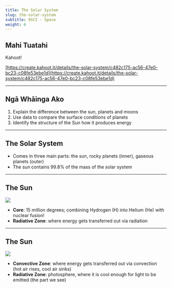 ```yaml
---
title: The Solar System
slug: the-solar-system
subtitle: 9SCI - Space
weight: 6
---
```


## Mahi Tuatahi

Kahoot!

[https://create.kahoot.it/details/the-solar-system/c482c175-ac56-47e0-bc23-c08fe53ebe1d](https://create.kahoot.it/details/the-solar-system/c482c175-ac56-47e0-bc23-c08fe53ebe1d)

---

## Ngā Whāinga Ako

1. Explain the difference between the sun, planets and moons
2. Use data to compare the surface conditions of planets
3. Identify the structure of the Sun how it produces energy

---

## The Solar System

- Comes in three main parts: the sun, rocky planets (inner), gaseous planets (outer)
- The sun contains 99.8% of the mass of the solar system

---

## The Sun

![](https://i.pinimg.com/originals/4a/41/f1/4a41f189593897e5f54c1832dc3ff57b.jpg)

- __Core__: 15 million degrees; combining Hydrogen (H) into Helium (He) with nuclear fusion!
- __Radiative Zone__: where energy gets transferred out via radiation

---

## The Sun

![](https://upload.wikimedia.org/wikipedia/commons/thumb/a/a4/Highest_resolution_photo_of_Sun_%28NSF%29_as_of_January_20%2C_2020.jpg/1024px-Highest_resolution_photo_of_Sun_%28NSF%29_as_of_January_20%2C_2020.jpg)

- __Convective Zone__: where energy gets transferred out via convection (hot air rises, cool air sinks)
- __Radiative Zone__: photosphere, where it is cool enough for light to be emitted (the part we see)
